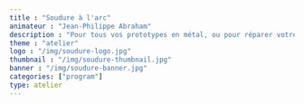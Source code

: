 ```yaml
---
title : "Soudure à l'arc"
animateur : "Jean-Philippe Abraham"
description : "Pour tous vos prototypes en métal, ou pour réparer votre chaise de jardin, Jean Philippe vous accompagne dans la pratique de la soudure à l’arc."
theme : "atelier"
logo : "/img/soudure-logo.jpg"
thumbnail : "/img/soudure-thumbnail.jpg"
banner : "/img/soudure-banner.jpg"
categories: ["program"]
type: atelier
---
```


